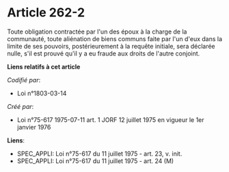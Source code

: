 # Article 262-2

Toute obligation contractée par l'un des époux à la charge de la communauté, toute aliénation de biens communs faite par l'un
d'eux dans la limite de ses pouvoirs, postérieurement à la requête initiale, sera déclarée nulle, s'il est prouvé qu'il y a
eu fraude aux droits de l'autre conjoint.

**Liens relatifs à cet article**

_Codifié par_:

  - Loi n°1803-03-14

_Créé par_:

  - Loi n°75-617 1975-07-11 art. 1 JORF 12 juillet 1975 en vigueur le 1er janvier 1976

**Liens**:

  - SPEC_APPLI: Loi n°75-617 du 11 juillet 1975 - art. 23, v. init.
  - SPEC_APPLI: Loi n°75-617 du 11 juillet 1975 - art. 24 (M)
